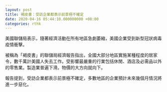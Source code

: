 ```yaml
---
layout: post
title: 褐皮書：受訪企業都表示前景極不確定
date: 2020-04-16 05:44:10.000000000 +08:00
categories: rthk
---
```


美國聯儲局表示，隨著經濟活動在所有地區急劇萎縮，美國企業受到新型冠狀病毒疫情衝擊。

被稱為「褐皮書」的聯儲局經濟報告指出，全國大部分地區實施某種程度的居家令，數千萬計美國人失去工作。受影響最嚴重的行業包括休閒、酒店及必需品以外的零售業。製造業普遍下滑。物價的大方向就向下。

報告提到，受訪企業都表示前景極不確定，多數地區的企業預計未來幾個月情況將進一步惡化。
